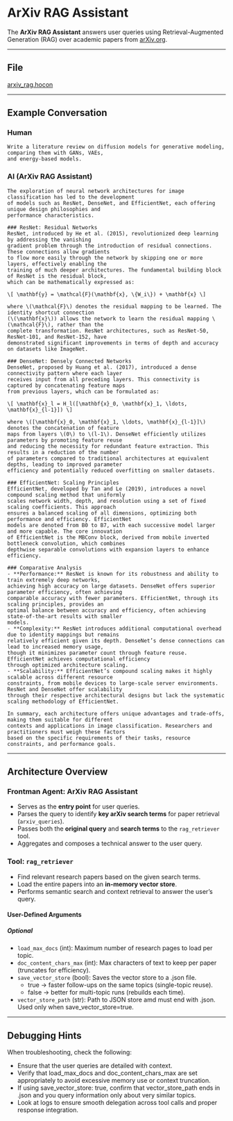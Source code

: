 # ArXiv RAG Assistant

The **ArXiv RAG Assistant** answers user queries using Retrieval-Augmented Generation (RAG) over academic papers from [arXiv.org](https://arxiv.org).

---

## File

[arxiv_rag.hocon](../../registries/arxiv_rag.hocon)

---

## Example Conversation

### Human

```text
Write a literature review on diffusion models for generative modeling, comparing them with GANs, VAEs,
and energy-based models.
```

### AI (ArXiv RAG Assistant)

```text
The exploration of neural network architectures for image classification has led to the development
of models such as ResNet, DenseNet, and EfficientNet, each offering unique design philosophies and
performance characteristics.

### ResNet: Residual Networks
ResNet, introduced by He et al. (2015), revolutionized deep learning by addressing the vanishing
gradient problem through the introduction of residual connections. These connections allow gradients
to flow more easily through the network by skipping one or more layers, effectively enabling the
training of much deeper architectures. The fundamental building block of ResNet is the residual block,
which can be mathematically expressed as:

\[ \mathbf{y} = \mathcal{F}(\mathbf{x}, \{W_i\}) + \mathbf{x} \]

where \(\mathcal{F}\) denotes the residual mapping to be learned. The identity shortcut connection
(\(\mathbf{x}\)) allows the network to learn the residual mapping \(\mathcal{F}\), rather than the
complete transformation. ResNet architectures, such as ResNet-50, ResNet-101, and ResNet-152, have
demonstrated significant improvements in terms of depth and accuracy on datasets like ImageNet.

### DenseNet: Densely Connected Networks
DenseNet, proposed by Huang et al. (2017), introduced a dense connectivity pattern where each layer
receives input from all preceding layers. This connectivity is captured by concatenating feature maps
from previous layers, which can be formulated as:

\[ \mathbf{x}_l = H_l([\mathbf{x}_0, \mathbf{x}_1, \ldots, \mathbf{x}_{l-1}]) \]

where \([\mathbf{x}_0, \mathbf{x}_1, \ldots, \mathbf{x}_{l-1}]\) denotes the concatenation of feature
maps from layers \(0\) to \(l-1\). DenseNet efficiently utilizes parameters by promoting feature reuse
and reducing the necessity for redundant feature extraction. This results in a reduction of the number
of parameters compared to traditional architectures at equivalent depths, leading to improved parameter
efficiency and potentially reduced overfitting on smaller datasets.

### EfficientNet: Scaling Principles
EfficientNet, developed by Tan and Le (2019), introduces a novel compound scaling method that uniformly
scales network width, depth, and resolution using a set of fixed scaling coefficients. This approach
ensures a balanced scaling of all dimensions, optimizing both performance and efficiency. EfficientNet
models are denoted from B0 to B7, with each successive model larger and more capable. The core innovation
of EfficientNet is the MBConv block, derived from mobile inverted bottleneck convolution, which combines
depthwise separable convolutions with expansion layers to enhance efficiency.

### Comparative Analysis
- **Performance:** ResNet is known for its robustness and ability to train extremely deep networks,
achieving high accuracy on large datasets. DenseNet offers superior parameter efficiency, often achieving
comparable accuracy with fewer parameters. EfficientNet, through its scaling principles, provides an
optimal balance between accuracy and efficiency, often achieving state-of-the-art results with smaller
models.
- **Complexity:** ResNet introduces additional computational overhead due to identity mappings but remains
relatively efficient given its depth. DenseNet’s dense connections can lead to increased memory usage,
though it minimizes parameter count through feature reuse. EfficientNet achieves computational efficiency
through optimized architecture scaling.
- **Scalability:** EfficientNet’s compound scaling makes it highly scalable across different resource
constraints, from mobile devices to large-scale server environments. ResNet and DenseNet offer scalability
through their respective architectural designs but lack the systematic scaling methodology of EfficientNet.

In summary, each architecture offers unique advantages and trade-offs, making them suitable for different
contexts and applications in image classification. Researchers and practitioners must weigh these factors
based on the specific requirements of their tasks, resource constraints, and performance goals.
```

---

## Architecture Overview

### Frontman Agent: **ArXiv RAG Assistant**

* Serves as the **entry point** for user queries.  
* Parses the query to identify **key arXiv search terms** for paper retrieval (`arxiv_queries`).  
* Passes both the **original query** and **search terms** to the `rag_retriever` tool.  
* Aggregates and composes a technical answer to the user query.

### Tool: `rag_retriever`

* Find relevant research papers based on the given search terms.  
* Load the entire papers into an **in-memory vector store**.  
* Performs semantic search and context retrieval to answer the user’s query.

#### User-Defined Arguments

##### Optional

- `load_max_docs` (int): Maximum number of research pages to load per topic.  
- `doc_content_chars_max` (int): Max characters of text to keep per paper (truncates for efficiency).  
- `save_vector_store` (bool): Saves the vector store to a .json file.
    - true → faster follow-ups on the same topics (single-topic reuse).
    - false → better for multi-topic runs (rebuilds each time).
- `vector_store_path` (str): Path to JSON store amd must end with .json. Used only when save_vector_store=true.

---

## Debugging Hints

When troubleshooting, check the following:

- Ensure that the user queries are detailed with context.
- Verify that load_max_docs and doc_content_chars_max are set appropriately to avoid excessive memory use or context truncation.
- If using save_vector_store: true, confirm that vector_store_path ends in .json and you query information only about very similar topics.
- Look at logs to ensure smooth delegation across tool calls and proper response integration.
